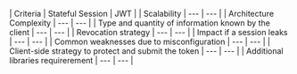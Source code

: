 | Criteria | Stateful Session | JWT |
| Scalability | --- | --- |
| Architecture Complexity | --- | --- |
| Type and quantity of information known by the client | --- | --- |
| Revocation strategy | --- | --- |
| Impact if a session leaks | --- | --- |
| Common weaknesses due to misconfiguration | --- | --- |
| Client-side strategy to protect and submit the token | --- | --- |
| Additional libraries requirerement | --- | --- |
